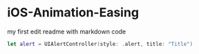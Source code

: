 # iOS-Animation-Easing

my first edit readme with markdown code

```swift
let alert = UIAlertController(style: .alert, title: "Title")
 
